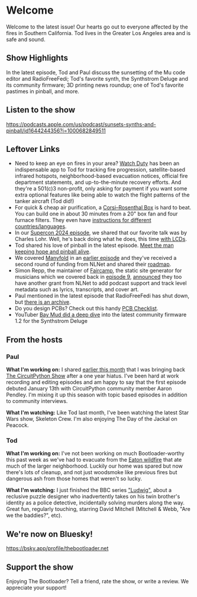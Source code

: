 # Welcome

Welcome to the latest issue!  Our hearts go out to everyone affected by the fires in Southern California.  Tod lives in the Greater Los Angeles area and is safe and sound. 

## Show Highlights

In the latest episode, Tod and Paul discuss the sunsetting of the Mu code editor and RadioFreeFedi; Tod's favorite synth, the Synthstrom Deluge and its community firmware; 3D printing news roundup; one of Tod's favorite pastimes in pinball, and more.

## Listen to the show

https://podcasts.apple.com/us/podcast/sunsets-synths-and-pinball/id1644244356?i=1000682849511

## Leftover Links

* Need to keep an eye on fires in your area? [Watch Duty](https://app.watchduty.org/) has been an indispensable app to Tod for tracking fire progression, satellite-based infrared hotspots, neighborhood-based evacuation notices, official fire department statements, and up-to-the-minute recovery efforts. And they're a 501(c)3 non-profit, only asking for payment if you want some extra optional features like being able to watch the flight patterns of the tanker aircraft (Tod did!)
* For quick & cheap air purification, a [Corsi–Rosenthal Box](https://en.wikipedia.org/wiki/Corsi%E2%80%93Rosenthal_Box) is hard to beat. You can build one in about 30 minutes from a 20" box fan and four furnace filters. They even have [instructions for different countries/languages](https://corsirosenthalfoundation.org/instructions/).
* In our [Supercon 2024 episode](https://www.thebootloader.net/blog/2024/12/02/supercon-2024/), we shared that our favorite talk was by Charles Lohr.  Well, he's back doing what he does, this time [with LCDs](https://www.youtube.com/watch?v=KNDRUWlsu0k).
* Tod shared his love of pinball in the latest episode. [Meet the man keeping hope and pinball alive](https://arstechnica.com/gaming/2025/01/meet-the-man-keeping-hope-and-70-year-old-pinball-machines-alive/).
* We covered [Manyfold](https://www.manyfold.app) in an [earlier episode](https://www.thebootloader.net/blog/2024/11/04/welcome-kevin-santo-cappuccio/) and they've received a second round of funding from NLNet and shared their [roadmap](https://manyfold.app/news/2025/01/01/manyfold-nlnet.html).
* Simon Repp, the maintainer of [Faircamp](https://simonrepp.com/faircamp/), the static site generator for musicians which we covered back in [episode 9](https://www.thebootloader.net/blog/2024/06/03/beautiful-bezier-curves/), [announced](https://post.lurk.org/@freebliss/113804889509469187) they too have another grant from NLNet to add podcast support and track level metadata such as lyrics, transcripts, and cover art.
* Paul mentioned in the latest episode that RadioFreeFedi has shut down, but [there is an archive](https://archive.org/details/@lime_bar/lists/1/radio-free-fedi).
* Do you design PCBs?  Check out this handy [PCB Checklist](https://dominionofawesome.com/vca/electrical-design-checklist/).
* YouTuber [Bay Mud did a deep dive](https://www.youtube.com/watch?v=IiwvwLqUmq4) into the latest community firmware 1.2 for the Synthstrom Deluge

## From the hosts

### Paul

**What I'm working on:** I shared [earlier this month](https://buttondown.com/circuitpythonshow/archive/the-return-of-the-circuitpython-show/) that I was bringing back [The CircuitPython Show](https://www.circuitpythonshow.com/@circuitpythonshow) after a one year hiatus.  I've been hard at work recording and editing episodes and am happy to say that the first episode debuted January 13th with CircuitPython community member Aaron Pendley.  I'm mixing it up this season with topic based episodes in addition to community interviews.

**What I'm watching:** Like Tod last month, I've been watching the latest Star Wars show, Skeleton Crew.  I'm also enjoying The Day of the Jackal on Peacock.

### Tod

**What I'm working on:** I've not been working on much Bootloader-worthy this past week as we've had to evacuate from the [Eaton wildfire](https://www.fire.ca.gov/incidents/2025/1/7/eaton-fire) that ate much of the larger neighborhood. Luckily our home was spared but now there's lots of cleanup, and not just woodsmoke like previous fires but dangerous ash from those homes that weren't so lucky.

**What I'm watching:** I just finished the BBC series ["Ludwig"](https://en.wikipedia.org/wiki/Ludwig_(2024_TV_series)), about a reclusive puzzle designer who inadvertently takes on his twin brother's identity as a police detective, incidentally solving murders along the way. Great fun, regularly touching, starring David Mitchell (Mitchell & Webb, "Are we the baddies?", etc).


## We're now on Bluesky!

https://bsky.app/profile/thebootloader.net

## Support the show
Enjoying The Bootloader?  Tell a friend, rate the show, or write a review.  We appreciate your support!
